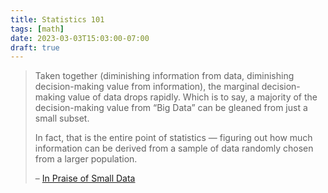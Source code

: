 ```yaml
---
title: Statistics 101
tags: [math]
date: 2023-03-03T15:03:00-07:00
draft: true
---
```



> Taken together (diminishing information from data, diminishing decision-making value from information), the marginal decision-making value of data drops rapidly. Which is to say, a majority of the decision-making value from “Big Data” can be gleaned from just a small subset.
>
> In fact, that is the entire point of statistics — figuring out how much information can be derived from a sample of data randomly chosen from a larger population.
>
> – [In Praise of Small Data](https://www.evanmiller.org/small-data.html)